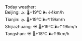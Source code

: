 Today weather:  
Beijing: 🌫  🌡️+19°C 🌬️↓4km/h  
Tianjin: 🌫  🌡️+19°C 🌬️↖19km/h  
Shijiazhuang: ☀️   🌡️+19°C 🌬️↑19km/h  
Tangshan: ☀️   🌡️+18°C 🌬️↑9km/h  
